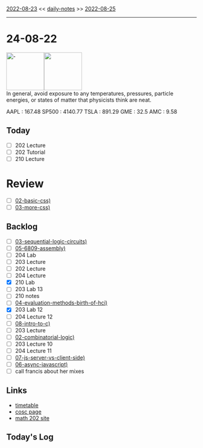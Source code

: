 [2022-08-23](daily_notes/2022-08-23) << [daily-notes](notes/daily-notes.md) >> [2022-08-25](daily_notes/2022-08-25)

---
# 24-08-22
<a href='spotify:album:'><img src='' alt=' - ' height=100></a><img src='https://imgs.xkcd.com/comics/physics_safety_tip.png' height=100>
<br>In general, avoid exposure to any temperatures, pressures, particle energies, or states of matter that physicists think are neat.

AAPL : 167.48 
SP500 : 4140.77 
TSLA : 891.29
GME : 32.5
AMC : 9.58

## Today

- [ ] 202 Lecture
- [ ] 202 Tutorial
- [ ] 210 Lecture

# Review
- [ ] [02-basic-css)](notes/02-basic-css.md)
- [ ] [03-more-css)](notes/03-more-css.md)

## Backlog
- [ ] [03-sequential-logic-circuits)](notes/03-sequential-logic-circuits.md)
- [ ] [05-6809-assembly)](notes/05-6809-assembly.md)
- [ ] 204 Lab
- [ ] 203 Lecture
- [ ] 202 Lecture
- [ ] 204 Lecture
- [x] 210 Lab
- [ ] 203 Lab 13
- [ ] 210 notes
- [ ] [04-evaluation-methods-birth-of-hci)](notes/04-evaluation-methods-birth-of-hci.md)
- [x] 203 Lab 12
- [ ] 204 Lecture 12
- [ ] [08-intro-to-c)](notes/08-intro-to-c.md)
- [ ] 203 Lecture
- [ ] [02-combinatorial-logic)](notes/02-combinatorial-logic.md)
- [ ] 203 Lecture 10
- [ ] 204 Lecture 11
- [ ] [07-js-server-vs-client-side)](notes/07-js-server-vs-client-side.md)
- [ ] [06-async-javascript)](notes/06-async-javascript.md)
- [ ] call francis about her mixes
## Links
- [timetable](https://i.imgur.com/9ghbvAG.png)
- [cosc page](https://cosc203.cspages.otago.ac.nz)
- [math 202 site](https://www.maths.otago.ac.nz/?resOLAF)

## Today's Log